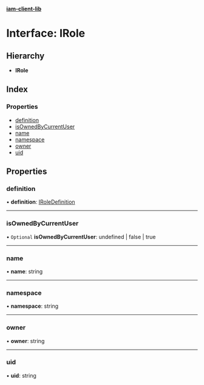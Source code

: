 **[iam-client-lib](../README.md)**

# Interface: IRole

## Hierarchy

* **IRole**

## Index

### Properties

* [definition](irole.md#definition)
* [isOwnedByCurrentUser](irole.md#isownedbycurrentuser)
* [name](irole.md#name)
* [namespace](irole.md#namespace)
* [owner](irole.md#owner)
* [uid](irole.md#uid)

## Properties

### definition

•  **definition**: [IRoleDefinition](iroledefinition.md)

___

### isOwnedByCurrentUser

• `Optional` **isOwnedByCurrentUser**: undefined \| false \| true

___

### name

•  **name**: string

___

### namespace

•  **namespace**: string

___

### owner

•  **owner**: string

___

### uid

•  **uid**: string

